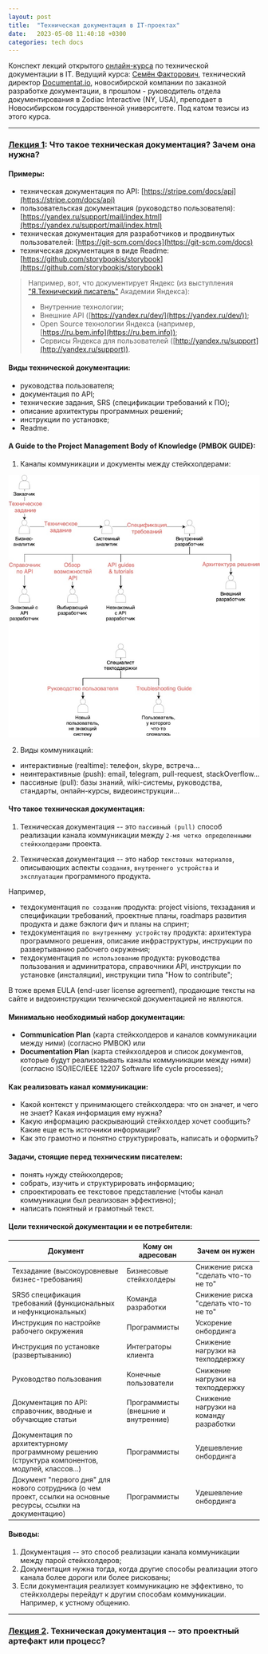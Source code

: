 ```yaml
---
layout: post
title:  "Техническая документация в IT-проектах"
date:   2023-05-08 11:40:18 +0300
categories: tech docs
---
```


Конспект лекций открытого [онлайн-курса](https://documentat.io/courses/open-course/) по технической документации в IT. Ведущий курса: [Семён Факторович](https://factorized.net), технический директор [Documentat.io](https://documentat.io), новосибирской компании по заказной разработке документации, в прошлом - руководитель отдела документирования в Zodiac Interactive (NY, USA), преподает в Новосибирском государственной университете. Под катом тезисы из этого курса.

------

### [Лекция 1](https://www.youtube.com/live/w0DNTDE3EgE?feature=share): Что такое техническая документация? Зачем она нужна?

#### Примеры:
- техническая документация по API: [https://stripe.com/docs/api](https://stripe.com/docs/api)
- пользовательская документация (руководство пользователя): [https://yandex.ru/support/mail/index.html](https://yandex.ru/support/mail/index.html)
- техническая документация для разработчиков и продвинутых пользователей: [https://git-scm.com/docs](https://git-scm.com/docs)
- техническая документация в виде Readme: [https://github.com/storybookjs/storybook](https://github.com/storybookjs/storybook)

> Например, вот, что документирует Яндекс (из выступления ["Я.Технический писатель"](https://youtu.be/djnzua4C3ss) Академии Яндекса):
> - Внутренние технологии;
> - Внешние API ([https://yandex.ru/dev/](https://yandex.ru/dev/));
> - Open Source технологии Яндекса (например, [https://ru.bem.info](https://ru.bem.info));
> - Сервисы Яндекса для пользователей ([http://yandex.ru/support](http://yandex.ru/support)).

#### Виды технической документации:
- руководства пользователя;
- документация по API;
- технические задания, SRS (спецификации требований к ПО);
- описание архитектуры программных решений;
- инструкции по установке;
- Readme.

#### A Guide to the Project Management Body of Knowledge (PMBOK GUIDE):

1. Каналы коммуникации и документы между стейкхолдерами:  
<img src="https://github.com/pnrf/pnrf.github.io/blob/main/img/communication-channels.jpg?raw=true" alt="схема каналов коммуникации">  

2. Виды коммуникаций:
- интерактивные (realtime): телефон, skype, встреча...
- неинтерактивные (push): email, telegram, pull-request, stackOverflow...
- пассивные (pull): базы знаний, wiki-системы, руководства, стандарты, онлайн-курсы, видеоинструкции...

#### Что такое техническая документация:

1. Техническая документация -- это `пассивный (pull)` способ реализации канала коммуникации между `2-мя четко определенными стейкхолдерами` проекта.

2. Техническая документация -- это набор `текстовых материалов`, описывающих аспекты `создания`, `внутреннего устройства` и `эксплуатации` программного продукта.  

Например, 
- техдокументация `по созданию` продукта: project visions, техзадания и спецификации требований, проектные планы, roadmaps развития продукта и даже бэклоги фич и планы на спринт;
- техдокументация `по внутреннему устройству` продукта: архитектура программного решения, описание инфраструктуры, инструкции по развертыванию рабочего окружения;
- техдокументация `по использованию` продукта: руководства пользования и админитратора, справочники API, инструкции по установке (инсталяции), инструкции типа "How to contribute";

В тоже время EULA (end-user license agreement), продающие тексты на сайте и видеоинструкции технической документацией не являются.

#### Минимально необходимый набор документации:
- **Communication Plan** (карта стейкхолдеров и каналов коммуникации между ними) (согласно PMBOK) или
- **Documentation Plan** (карта стейкхолдеров и список документов, которые будут реализовывать каналы коммуникации между ними) (согласно ISO/IEC/IEEE 12207 Software life cycle processes);

#### Как реализовать канал коммуникации:
- Какой контекст у принимающего стейкхолдера: что он значет, и чего не знает? Какая информация ему нужна?
- Какую информацию раскрывающий стейкхолдер хочет сообщить? Какие еще есть источники информации?
- Как это грамотно и понятно структурировать, написать и оформить?

#### Задачи, стоящие перед техническим писателем:
- понять нужду стейкхолдеров;
- собрать, изучить и структурировать информацию;
- спроектировать ее текстовое представление (чтобы канал коммуникации был реализован эффективно);
- написать понятный и грамотный текст.

#### Цели технической документации и ее потребители:

|Документ|Кому он адресован|Зачем он нужен|
|------------------|------------------|------------------|
|Техзадание (высокоуровневые бизнес-требования)|Бизнесовые стейкхолдеры|Снижение риска "сделать что-то не то"|
|SRSб спецификация требований (функциональных и нефункциональных)|Команда разработки|Снижение риска "сделать что-то не то"|
|Инструкция по настройке рабочего окружения|Программисты|Ускорение онбординга|
|Инструкция по установке (развертыванию)|Интеграторы клиента|Снижение нагрузки на техподдержку|
|Руководство пользования|Конечные пользователи|Снижение нагрузки на техподдержку|
|Документация по API: справочник, вводные и обучающие статьи|Программисты (внешние и внутренние)|Снижение нагрузки на команду разработки|
|Документация по архитектурному программному решению (структура компонентов, модулей, классов...)|Программисты|Удешевление онбординга|
|Документ "первого дня" для нового сотрудника (о чем проект, ссылки на основные ресурсы, ссылки на документацию)|Программисты|Удешевление онбординга|

#### Выводы:
1. Документация -- это способ реализации канала коммуникации между парой стейкхолдеров;
2. Документация нужна тогда, когда другие способы реализации этого канала более дороги или более рискованы;
3. Если документация реализует коммуникацию не эффективно, то стейкхолдеры перейдут к другим способам коммуникации. Например, к устному общению.  
  
------
  
### [Лекция 2](https://www.youtube.com/live/BG5yBiyZTRc?feature=share). Техническая документация -- это проектный артефакт или процесс?

#### 